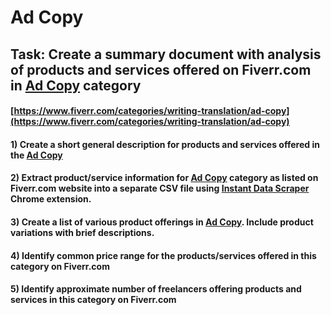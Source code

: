 # Ad Copy
## Task: Create a summary document with analysis of products and services offered on Fiverr.com in [Ad Copy](https://www.fiverr.com/categories/writing-translation/ad-copy) category
#### [https://www.fiverr.com/categories/writing-translation/ad-copy](https://www.fiverr.com/categories/writing-translation/ad-copy)
#### 1) Create a short general description for products and services offered in the [Ad Copy](https://www.fiverr.com/categories/writing-translation/ad-copy)
#### 2) Extract product/service information for [Ad Copy](https://www.fiverr.com/categories/writing-translation/ad-copy) category as listed on Fiverr.com website into a separate CSV file using [Instant Data Scraper](https://chrome.google.com/webstore/detail/instant-data-scraper/ofaokhiedipichpaobibbnahnkdoiiah) Chrome extension.
#### 3) Create a list of various product offerings in [Ad Copy](https://www.fiverr.com/categories/writing-translation/ad-copy). Include product variations with brief descriptions.
#### 4) Identify common price range for the products/services offered in this category on Fiverr.com
#### 5) Identify approximate number of freelancers offering products and services in this category on Fiverr.com
